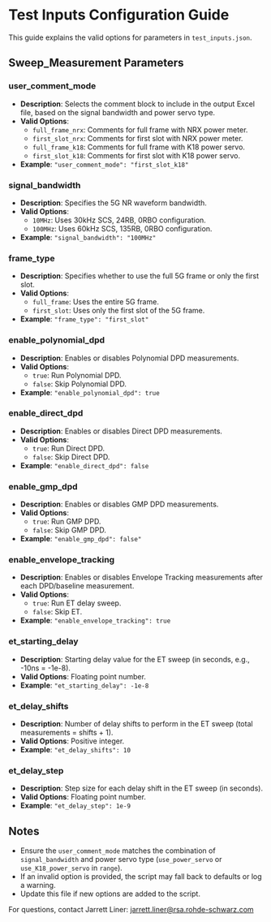# Test Inputs Configuration Guide

This guide explains the valid options for parameters in `test_inputs.json`.

## Sweep_Measurement Parameters

### user_comment_mode
- **Description**: Selects the comment block to include in the output Excel file, based on the signal bandwidth and power servo type.
- **Valid Options**:
  - `full_frame_nrx`: Comments for full frame with NRX power meter.
  - `first_slot_nrx`: Comments for first slot with NRX power meter.
  - `full_frame_k18`: Comments for full frame with K18 power servo.
  - `first_slot_k18`: Comments for first slot with K18 power servo.
- **Example**: `"user_comment_mode": "first_slot_k18"`

### signal_bandwidth
- **Description**: Specifies the 5G NR waveform bandwidth.
- **Valid Options**:
  - `10MHz`: Uses 30kHz SCS, 24RB, 0RBO configuration.
  - `100MHz`: Uses 60kHz SCS, 135RB, 0RBO configuration.
- **Example**: `"signal_bandwidth": "100MHz"`

### frame_type
- **Description**: Specifies whether to use the full 5G frame or only the first slot.
- **Valid Options**:
  - `full_frame`: Uses the entire 5G frame.
  - `first_slot`: Uses only the first slot of the 5G frame.
- **Example**: `"frame_type": "first_slot"`

### enable_polynomial_dpd
- **Description**: Enables or disables Polynomial DPD measurements.
- **Valid Options**:
  - `true`: Run Polynomial DPD.
  - `false`: Skip Polynomial DPD.
- **Example**: `"enable_polynomial_dpd": true`

### enable_direct_dpd
- **Description**: Enables or disables Direct DPD measurements.
- **Valid Options**:
  - `true`: Run Direct DPD.
  - `false`: Skip Direct DPD.
- **Example**: `"enable_direct_dpd": false`

### enable_gmp_dpd
- **Description**: Enables or disables GMP DPD measurements.
- **Valid Options**:
  - `true`: Run GMP DPD.
  - `false`: Skip GMP DPD.
- **Example**: `"enable_gmp_dpd": false"`

### enable_envelope_tracking
- **Description**: Enables or disables Envelope Tracking measurements after each DPD/baseline measurement.
- **Valid Options**:
  - `true`: Run ET delay sweep.
  - `false`: Skip ET.
- **Example**: `"enable_envelope_tracking": true`

### et_starting_delay
- **Description**: Starting delay value for the ET sweep (in seconds, e.g., -10ns = -1e-8).
- **Valid Options**: Floating point number.
- **Example**: `"et_starting_delay": -1e-8`

### et_delay_shifts
- **Description**: Number of delay shifts to perform in the ET sweep (total measurements = shifts + 1).
- **Valid Options**: Positive integer.
- **Example**: `"et_delay_shifts": 10`

### et_delay_step
- **Description**: Step size for each delay shift in the ET sweep (in seconds).
- **Valid Options**: Floating point number.
- **Example**: `"et_delay_step": 1e-9`

## Notes
- Ensure the `user_comment_mode` matches the combination of `signal_bandwidth` and power servo type (`use_power_servo` or `use_K18_power_servo` in `range`).
- If an invalid option is provided, the script may fall back to defaults or log a warning.
- Update this file if new options are added to the script.

For questions, contact Jarrett Liner: jarrett.liner@rsa.rohde-schwarz.com